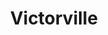 ---
place: victorville-ca
title: Victorville
states:
  - CA
type: local
x: -117.2927641
y: 34.5362184
wwc: true
---